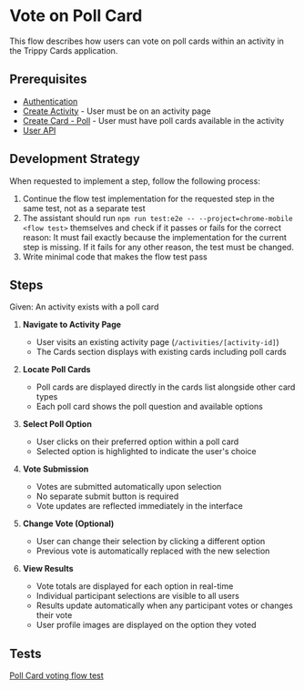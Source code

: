 # Vote on Poll Card

This flow describes how users can vote on poll cards within an activity in the Trippy Cards application.

## Prerequisites

- [Authentication](authentication.md)
- [Create Activity](create-activity.md) - User must be on an activity page
- [Create Card - Poll](create-poll-card.md) - User must have poll cards available in the activity
- [User API](../api/users.md)

## Development Strategy

When requested to implement a step, follow the following process:

1. Continue the flow test implementation for the requested step in the same test, not as a separate test
2. The assistant should run `npm run test:e2e -- --project=chrome-mobile <flow test>` themselves and check if it passes or fails for the correct reason: It must fail exactly because the implementation for the current step is missing. If it fails for any other reason, the test must be changed.
3. Write minimal code that makes the flow test pass

## Steps

Given: An activity exists with a poll card

1. **Navigate to Activity Page**
   - User visits an existing activity page (`/activities/[activity-id]`)
   - The Cards section displays with existing cards including poll cards

2. **Locate Poll Cards**
   - Poll cards are displayed directly in the cards list alongside other card types
   - Each poll card shows the poll question and available options

3. **Select Poll Option**
   - User clicks on their preferred option within a poll card
   - Selected option is highlighted to indicate the user's choice

4. **Vote Submission**
   - Votes are submitted automatically upon selection
   - No separate submit button is required
   - Vote updates are reflected immediately in the interface

5. **Change Vote (Optional)**
   - User can change their selection by clicking a different option
   - Previous vote is automatically replaced with the new selection

6. **View Results**
   - Vote totals are displayed for each option in real-time
   - Individual participant selections are visible to all users
   - Results update automatically when any participant votes or changes their vote
   - User profile images are displayed on the option they voted

## Tests

[Poll Card voting flow test](../../tests/flows/vote-on-poll-card.spec.ts)
